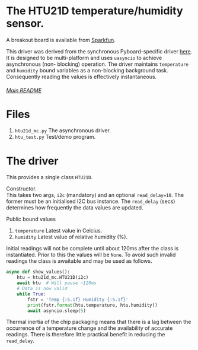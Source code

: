 # The HTU21D temperature/humidity sensor.

A breakout board is available from
[Sparkfun](https://www.sparkfun.com/products/12064).

This driver was derived from the synchronous Pyboard-specific driver
[here](https://github.com/manitou48/pyboard/blob/master/htu21d.py). It is
designed to be multi-platform and uses `uasyncio` to achieve asynchronous (non-
blocking) operation. The driver maintains `temperature` and `humidity` bound
variables as a non-blocking background task. Consequently reading the values is
effectively instantaneous.

###### [Main README](../README.md)

# Files

 1. `htu21d_mc.py` The asynchronous driver.
 2. `htu_test.py` Test/demo program.

# The driver

This provides a single class `HTU21D`.

Constructor.  
This takes two args, `i2c` (mandatory) and an optional `read_delay=10`. The
former must be an initialised I2C bus instance. The `read_delay` (secs)
determines how frequently the data values are updated.

Public bound values
 1. `temperature` Latest value in Celcius.
 2. `humidity` Latest value of relative humidity (%).

Initial readings will not be complete until about 120ms after the class is
instantiated. Prior to this the values will be `None`. To avoid such invalid
readings the class is awaitable and may be used as follows.

```python
async def show_values():
    htu = htu21d_mc.HTU21D(i2c)
    await htu  # Will pause ~120ms
    # Data is now valid
    while True:
        fstr = 'Temp {:5.1f} Humidity {:5.1f}'
        print(fstr.format(htu.temperature, htu.humidity))
        await asyncio.sleep(5)
```

Thermal inertia of the chip packaging means that there is a lag between the
occurrence of a temperature change and the availability of accurate readings.
There is therefore little practical benefit in reducing the `read_delay`.
